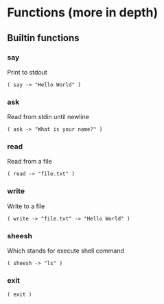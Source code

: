 # Functions (more in depth)

## Builtin functions

### say

Print to stdout

```vio
( say -> "Hello World" )
```

### ask

Read from stdin until newline

```vio
( ask -> "What is your name?" )
```

### read

Read from a file

```vio
( read -> "file.txt" )
```

### write

Write to a file

```vio
( write -> "file.txt" -> "Hello World" )
```

### sheesh

Which stands for execute shell command

```vio
( sheesh -> "ls" )
```

### exit

```vio
( exit )